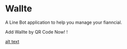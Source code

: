 # Wallte

A Line Bot application to help you manage your fianncial.



Add Wallte by QR Code Now!
!

[alt text](/README/qI5Ujdy9n1.png)